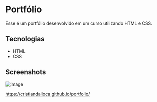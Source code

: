 # Portfólio

Esse é um portfólio desenvolvido em um curso utilizando HTML e CSS.

## Tecnologias
- HTML
- CSS

## Screenshots
![image](https://github.com/cristiandalloca/portfolio/assets/47476228/0d1026a5-b79d-4e70-ae28-dea6be1c55bc)

https://cristiandalloca.github.io/portfolio/
